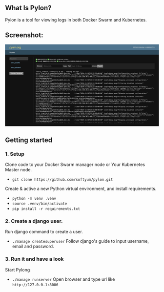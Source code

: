 ## What Is Pylon?
Pylon is a tool for viewing logs in both Docker Swarm and Kubernetes.

## Screenshot:
![Alt text](./docs/img/pylon01.png)

## Getting started

### 1. Setup

Clone code to your Docker Swarm manager node or Your Kubernetes Master node. 
- `git clone https://github.com/softyum/pylon.git`

Create & active a new Python virtual environment, and install requirements.
- `python -m venv .venv`
- `source .venv/bin/activate`
- `pip install -r requirements.txt`

### 2. Create a django user.

Run django command to create a user.
- `./manage createsuperuser`
Follow django's guide to input username, email and password.


### 3. Run it and have a look

Start Pylong
- `./manage runserver`
Open browser and type url like `http://127.0.0.1:8006`


